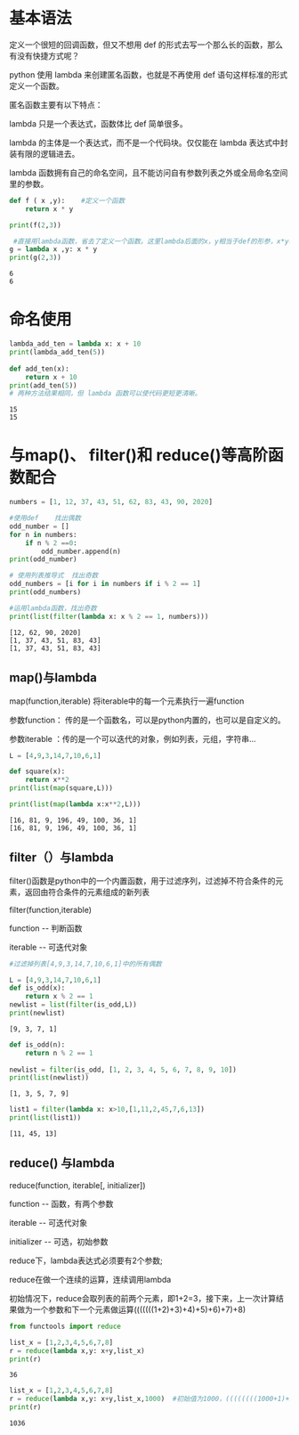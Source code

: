 # 基本语法

定义一个很短的回调函数，但又不想用 def 的形式去写一个那么长的函数，那么有没有快捷方式呢？

python 使用 lambda 来创建匿名函数，也就是不再使用 def 语句这样标准的形式定义一个函数。

匿名函数主要有以下特点：

lambda 只是一个表达式，函数体比 def 简单很多。

lambda 的主体是一个表达式，而不是一个代码块。仅仅能在 lambda 表达式中封装有限的逻辑进去。

lambda 函数拥有自己的命名空间，且不能访问自有参数列表之外或全局命名空间里的参数。


```python
def f ( x ,y):    #定义一个函数
    return x * y

print(f(2,3))

 #直接用lambda函数，省去了定义一个函数。这里lambda后面的x，y相当于def的形参，x*y相当于def的return的返回值
g = lambda x ,y: x * y   
print(g(2,3))
```

    6
    6
    

# 命名使用


```python
lambda_add_ten = lambda x: x + 10
print(lambda_add_ten(5))
 
def add_ten(x):
    return x + 10
print(add_ten(5))
# 两种方法结果相同，但 lambda 函数可以使代码更短更清晰。
```

    15
    15
    

# 与map()、 filter()和 reduce()等高阶函数配合


```python
numbers = [1, 12, 37, 43, 51, 62, 83, 43, 90, 2020]

#使用def    找出偶数
odd_number = []
for n in numbers:
    if n % 2 ==0:
        odd_number.append(n)
print(odd_number)

# 使用列表推导式  找出奇数
odd_numbers = [i for i in numbers if i % 2 == 1]
print(odd_numbers)

#运用lambda函数，找出奇数
print(list(filter(lambda x: x % 2 == 1, numbers)))

```

    [12, 62, 90, 2020]
    [1, 37, 43, 51, 83, 43]
    [1, 37, 43, 51, 83, 43]
    

## map()与lambda

map(function,iterable) 将iterable中的每一个元素执行一遍function

参数function： 传的是一个函数名，可以是python内置的，也可以是自定义的。

参数iterable ：传的是一个可以迭代的对象，例如列表，元组，字符串…


```python
L = [4,9,3,14,7,10,6,1]

def square(x):
    return x**2
print(list(map(square,L)))

print(list(map(lambda x:x**2,L)))
```

    [16, 81, 9, 196, 49, 100, 36, 1]
    [16, 81, 9, 196, 49, 100, 36, 1]
    

## filter（）与lambda

filter()函数是python中的一个内置函数，用于过滤序列，过滤掉不符合条件的元素，返回由符合条件的元素组成的新列表

filter(function,iterable)

function -- 判断函数

iterable -- 可迭代对象


```python
#过滤掉列表[4,9,3,14,7,10,6,1]中的所有偶数

L = [4,9,3,14,7,10,6,1]
def is_odd(x):
    return x % 2 == 1
newlist = list(filter(is_odd,L))
print(newlist)
```

    [9, 3, 7, 1]
    


```python
def is_odd(n):
    return n % 2 == 1
 
newlist = filter(is_odd, [1, 2, 3, 4, 5, 6, 7, 8, 9, 10])
print(list(newlist))
```

    [1, 3, 5, 7, 9]
    


```python
list1 = filter(lambda x: x>10,[1,11,2,45,7,6,13])
print(list(list1))
```

    [11, 45, 13]
    

## reduce() 与lambda

reduce(function, iterable[, initializer])

function -- 函数，有两个参数

iterable -- 可迭代对象

initializer -- 可选，初始参数

reduce下，lambda表达式必须要有2个参数;

reduce在做一个连续的运算，连续调用lambda

初始情况下，reduce会取列表的前两个元素，即1+2=3，接下来，上一次计算结果做为一个参数和下一个元素做运算(((((((1+2)+3)+4)+5)+6)+7)+8)


```python
from functools import reduce

list_x = [1,2,3,4,5,6,7,8]
r = reduce(lambda x,y: x+y,list_x)
print(r)
```

    36
    


```python
list_x = [1,2,3,4,5,6,7,8]
r = reduce(lambda x,y: x+y,list_x,1000)  #初始值为1000，((((((((1000+1)+2)+3)+4)+5)+6)+7)+8)
print(r)
```

    1036
    
